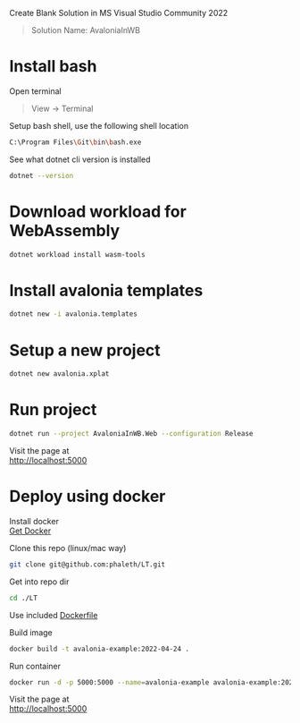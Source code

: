 Create Blank Solution in MS Visual Studio Community 2022
> Solution Name: AvaloniaInWB

# Install bash
Open terminal
> View -> Terminal

Setup bash shell, use the following shell location
```sh
C:\Program Files\Git\bin\bash.exe
```

See what dotnet cli version is installed
```sh
dotnet --version
```

# Download workload for WebAssembly
```sh
dotnet workload install wasm-tools
```

# Install avalonia templates
```sh
dotnet new -i avalonia.templates
```

# Setup a new project
```sh
dotnet new avalonia.xplat
```

# Run project
```sh
dotnet run --project AvaloniaInWB.Web --configuration Release
```

Visit the page at\
[http://localhost:5000](http://localhost:5000)

# Deploy using docker
Install docker\
[Get Docker](https://docs.docker.com/get-docker/)

Clone this repo (linux/mac way)
```sh
git clone git@github.com:phaleth/LT.git
```

Get into repo dir
```sh
cd ./LT
```

Use included [Dockerfile](../Dockerfile)

Build image
```sh
docker build -t avalonia-example:2022-04-24 .
```

Run container
```sh
docker run -d -p 5000:5000 --name=avalonia-example avalonia-example:2022-04-24
```

Visit the page at\
[http://localhost:5000](http://localhost:5000)
